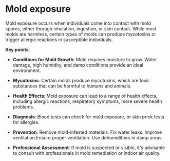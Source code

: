 [//]: # (source: ?)
[//]: # (tags: toxins mold)

# Mold exposure

Mold exposure occurs when individuals come into contact with mold spores, either through inhalation, ingestion, or skin contact. While most molds are harmless, certain types of molds can produce mycotoxins or trigger allergic reactions in susceptible individuals.

**Key points**:

* **Conditions for Mold Growth**: Mold requires moisture to grow. Water damage, high humidity, and damp conditions provide an ideal environment.

* **Mycotoxins**: Certain molds produce mycotoxins, which are toxic substances that can be harmful to humans and animals.

* **Health Effects**: Mold exposure can lead to a range of health effects, including allergic reactions, respiratory symptoms, more severe health problems.

* **Diagnosis**: Blood tests can check for mold exposure, or skin prick tests for allergies.

* **Prevention**: Remove mold-infested materials. Fix water leaks. Improve ventilation.Ensure proper ventilation. Use dehumidifiers in damp areas.

* **Professional Assessment**: If mold is suspected or visible, it's advisable to consult with professionals in mold remediation or indoor air quality.
